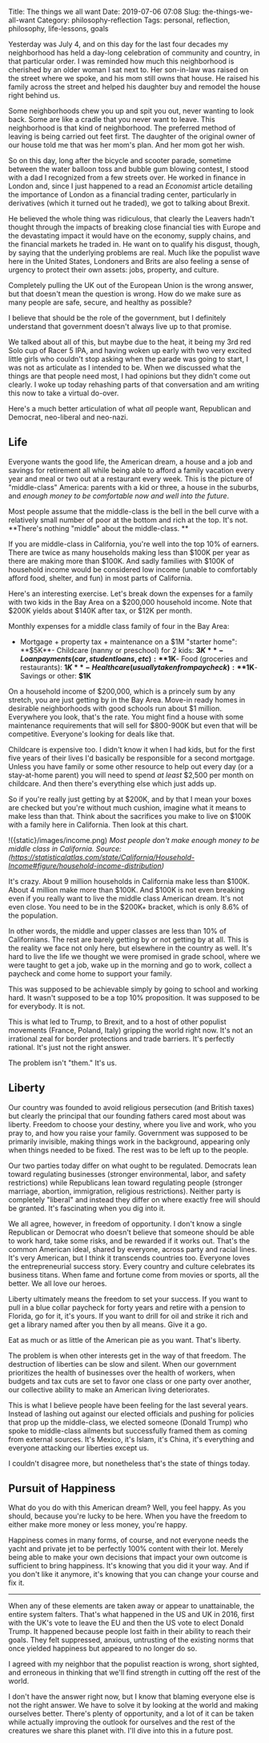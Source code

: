 Title: The things we all want
Date: 2019-07-06 07:08
Slug: the-things-we-all-want
Category: philosophy-reflection
Tags: personal, reflection, philosophy, life-lessons, goals

Yesterday was July 4, and on this day for the last four decades my neighborhood has held a day-long celebration of community and country, in that particular order. I was reminded how much this neighborhood is cherished by an older woman I sat next to. Her son-in-law was raised on the street where we spoke, and his mom still owns that house. He raised his family across the street and helped his daughter buy and remodel the house right behind us. 

Some neighborhoods chew you up and spit you out, never wanting to look back. Some are like a cradle that you never want to leave. This neighborhood is that kind of neighborhood. The preferred method of leaving is being carried out feet first. The daughter of the original owner of our house told me that was her mom's plan. And her mom got her wish.

So on this day, long after the bicycle and scooter parade, sometime between the water balloon toss and bubble gum blowing contest, I stood with a dad I recognized from a few streets over. He worked in finance in London and, since I just happened to a read an *Economist* article detailing the importance of London as a financial trading center, particularly in derivatives (which it turned out he traded), we got to talking about Brexit. 

He believed the whole thing was ridiculous, that clearly the Leavers hadn't thought through the impacts of breaking close financial ties with Europe and the devastating impact it would have on the economy, supply chains, and the financial markets he traded in. He want on to qualify his disgust, though, by saying that the underlying problems are real. Much like the populist wave here in the United States, Londoners and Brits are also feeling a sense of urgency to protect their own assets: jobs, property, and culture. 

Completely pulling the UK out of the European Union is the wrong answer, but that doesn't mean the question is wrong. How do we make sure as many people are safe, secure, and healthy as possible? 

I believe that should be the role of the government, but I definitely understand that government doesn't always live up to that promise. 

We talked about all of this, but maybe due to the heat, it being my 3rd red Solo cup of Racer 5 IPA, and having woken up early with two very excited little girls who couldn't stop asking when the parade was going to start, I was not as articulate as I intended to be. When we discussed what the things are that people need most, I had opinions but they didn't come out clearly. I woke up today rehashing parts of that conversation and am writing this now to take a virtual do-over. 

Here's a much better articulation of what *all* people want, Republican and Democrat, neo-liberal and neo-nazi. 

## Life

Everyone wants the good life, the American dream, a house and a job and savings for retirement all while being able to afford a family vacation every year and meal or two out at a restaurant every week. This is the picture of "middle-class" America: parents with a kid or three, a house in the suburbs, and *enough money to be comfortable now and well into the future*.

Most people assume that the middle-class is the bell in the bell curve with a relatively small number of poor at the bottom and rich at the top. It's not. **There's nothing "middle" about the middle-class. **

If you are middle-class in California, you're well into the top 10% of earners. There are twice as many households making less than $100K per year as there are making more than $100K. And sadly families with $100K of household income would be considered low income (unable to comfortably afford food, shelter, and fun) in most parts of California. 

Here's an interesting exercise. Let's break down the expenses for a family with two kids in the Bay Area on a $200,000 household income. Note that $200K yields about $140K after tax, or $12K per month.

Monthly expenses for a middle class family of four in the Bay Area:

- Mortgage + property tax + maintenance on a $1M "starter home": **$5K**- Childcare (nanny or preschool) for 2 kids: **$3K**- Loan payments (car, student loans, etc): **$1K**- Food (groceries and restaurants): **$1K**- Healthcare (usually taken from paycheck): **$1K**- Savings or other: **$1K**

On a household income of $200,000, which is a princely sum by any stretch, you are just getting by in the Bay Area. Move-in ready homes in desirable neighborhoods with good schools run about $1 million. Everywhere you look, that's the rate. You might find a house with some maintenance requirements that will sell for $800-900K but even that will be competitive. Everyone's looking for deals like that. 

Childcare is expensive too. I didn't know it when I had kids, but for the first five years of their lives I'd basically be responsible for a second mortgage. Unless you have family or some other resource to help out every day (or a stay-at-home parent) you will need to spend *at least* $2,500 per month on childcare. And then there's everything else which just adds up. 

So if you're really just getting by at $200K, and by that I mean your boxes are checked but you're without much cushion, imagine what it means to make less than that. Think about the sacrifices you make to live on $100K with a family here in California. Then look at this chart.

!({static}/images/income.png)
*Most people don't make enough money to be middle class in California. Source: (https://statisticalatlas.com/state/California/Household-Income#figure/household-income-distribution)*

It's crazy. About 9 million households in California make less than $100K. About 4 million make more than $100K. And $100K is not even breaking even if you really want to live the middle class American dream. It's not even close. You need to be in the $200K+ bracket, which is only 8.6% of the population. 

In other words, the middle and upper classes are less than 10% of Californians. The rest are barely getting by or not getting by at all. This is the reality we face not only here, but elsewhere in the country as well. It's hard to live the life we thought we were promised in grade school, where we were taught to get a job, wake up in the morning and go to work, collect a paycheck and come home to support your family. 

This was supposed to be achievable simply by going to school and working hard. It wasn't supposed to be a top 10% proposition. It was supposed to be for everybody. It is not. 

This is what led to Trump, to Brexit, and to a host of other populist movements (France, Poland, Italy) gripping the world right now. It's not an irrational zeal for border protections and trade barriers. It's perfectly rational. It's just not the right answer. 

The problem isn't "them." It's us. 

## Liberty

Our country was founded to avoid religious persecution (and British taxes) but clearly the principal that our founding fathers cared most about was liberty. Freedom to choose your destiny, where you live and work, who you pray to, and how you raise your family. Government was supposed to be primarily invisible, making things work in the background, appearing only when things needed to be fixed. The rest was to be left up to the people. 

Our two parties today differ on what ought to be regulated. Democrats lean toward regulating businesses (stronger environmental, labor, and safety restrictions) while Republicans lean toward regulating people (stronger marriage, abortion, immigration, religious restrictions). Neither party is completely "liberal" and instead they differ on where exactly free will should be granted. It's fascinating when you dig into it. 

We all agree, however, in freedom of opportunity. I don't know a single Republican or Democrat who doesn't believe that someone should be able to work hard, take some risks, and be rewarded if it works out. That's the common American ideal, shared by everyone, across party and racial lines. It's very American, but I think it transcends countries too. Everyone loves the entrepreneurial success story. Every country and culture celebrates its business titans. When fame and fortune come from movies or sports, all the better. We all love our heroes. 

Liberty ultimately means the freedom to set your success. If you want to pull in a blue collar paycheck for forty years and retire with a pension to Florida, go for it, it's yours. If you want to drill for oil and strike it rich and get a library named after you then by all means. Give it a go. 

Eat as much or as little of the American pie as you want. That's liberty. 

The problem is when other interests get in the way of that freedom. The destruction of liberties can be slow and silent. When our government prioritizes the health of businesses over the health of workers, when budgets and tax cuts are set to favor one class or one party over another, our collective ability to make an American living deteriorates. 

This is what I believe people have been feeling for the last several years. Instead of lashing out against our elected officials and pushing for policies that prop up the middle-class, we elected someone (Donald Trump) who spoke to middle-class ailments but successfully framed them as coming from external sources. It's Mexico, it's Islam, it's China, it's everything and everyone attacking our liberties except us. 

I couldn't disagree more, but nonetheless that's the state of things today. 

## Pursuit of Happiness

What do you do with this American dream? Well, you feel happy. As you should, because you're lucky to be here. When you have the freedom to either make more money or less money, you're happy. 

Happiness comes in many forms, of course, and not everyone needs the yacht and private jet to be perfectly 100% content with their lot. Merely being able to make your own decisions that impact your own outcome is sufficient to bring happiness. It's knowing that you did it your way. And if you don't like it anymore, it's knowing that you can change your course and fix it. 

---

When any of these elements are taken away or appear to unattainable, the entire system falters. That's what happened in the US and UK in 2016, first with the UK's vote to leave the EU and then the US vote to elect Donald Trump. It happened because people lost faith in their ability to reach their goals. They felt suppressed, anxious, untrusting of the existing norms that once yielded happiness but appeared to no longer do so. 

I agreed with my neighbor that the populist reaction is wrong, short sighted, and erroneous in thinking that we'll find strength in cutting off the rest of the world. 

I don't have the answer right now, but I know that blaming everyone else is not the right answer. We have to solve it by looking at the world and making ourselves better. There's plenty of opportunity, and a lot of it can be taken while actually improving the outlook for ourselves and the rest of the creatures we share this planet with. I'll dive into this in a future post.